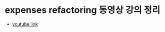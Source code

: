 # expenses refactoring 동영상 강의 정리
* [youtube link](https://www.youtube.com/watch?v=3MTf43_RcVM&t=1832s)

##
